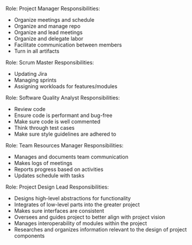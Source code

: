 Role: Project Manager
Responsibilities:
  - Organize meetings and schedule
  - Organize and manage repo
  - Organize and lead meetings
  - Organize and delegate labor
  - Facilitate communication between members
  - Turn in all artifacts

Role: Scrum Master
Responsibilities:
  - Updating Jira
  - Managing sprints
  - Assigning workloads for features/modules

Role: Software Quality Analyst
Responsibilities:
  - Review code
  - Ensure code is performant and bug-free
  - Make sure code is well commented
  - Think through test cases
  - Make sure style guidelines are adhered to

Role: Team Resources Manager
Responsibilities:
  - Manages and documents team communication
  - Makes logs of meetings
  - Reports progress based on activities
  - Updates schedule with tasks

Role: Project Design Lead
Responsibilities:
  - Designs high-level abstractions for functionality
  - Integrates of low-level parts into the greater project
  - Makes sure interfaces are consistent
  - Oversees and guides project to better align with project vision
  - Manages interoperability of modules within the project
  - Researches and organizes information relevant to the design of project components



